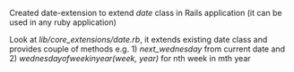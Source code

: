 <p>Created date-extension to extend <em>date</em> class in Rails application (it can be used in any ruby application)</p>
<p>Look at <em>lib/core_extensions/date.rb</em>, it extends existing date class and provides couple of methods e.g. 1) <em>next_wednesday</em> from current date and 2) <em>wednesday<em>of</em>week<em>in</em>year(week, year)</em> for nth week in mth year</p>
